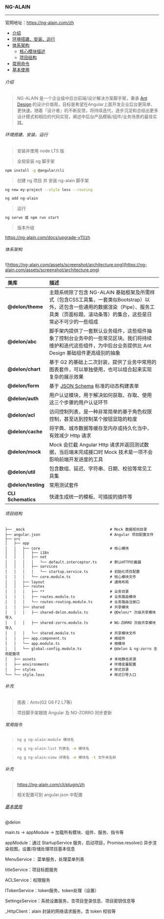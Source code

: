 ### NG-ALAIN

---

官网地址：https://ng-alain.com/zh

+ [介绍](#介绍)
+ [环境搭建、安装、运行](#环境搭建、安装、运行)
+ [体系架构](#体系架构)
  + [核心模块描述](#核心模块描述)
  + [项目结构](#项目结构)
+ [常用命令](#常用命令)
+ [基本使用](#基本使用)



######	<a id='介绍'>介绍</a>

> NG-ALAIN 是一个企业级中后台前端/设计解决方案脚手架，秉承 [Ant Design](https://ant.design/) 的设计价值观，目标是希望在Angular上面开发企业后台更简单、更快速。随着『设计者』的不断反馈，将持续迭代，逐步沉淀和总结出更多设计模式和相应的代码实现，阐述中后台产品模板/组件/业务场景的最佳实践。



###### <a id='环境搭建、安装、运行'>环境搭建、安装、运行</a>

> 安装并使用 node LTS 版

> 全局安装 ng 脚手架

```bash
npm install -g @angular/cli
```

> 创建 ng 项目 并 安装 ng-alain 脚手架

```bash
ng new my-project --style less --routing
```

```bash
ng add ng-alain
```

> 运行

```bash
ng serve 或 npm run start
```

> 版本升级

<a href='https://ng-alain.com/docs/upgrade-v11/zh'>https://ng-alain.com/docs/upgrade-v11/zh</a>

###### <a id='体系架构'>体系架构</a>

![https://ng-alain.com/assets/screenshot/architecture.png](https://ng-alain.com/assets/screenshot/architecture.png)

| 类库               | 描述                                                         |
| :----------------- | :----------------------------------------------------------- |
| **@delon/theme**   | 主题系统除了包含 NG-ALAIN 基础框架及所需样式（包含CSS工具集，一套类似Bootstrap）以外，还包含一些通用的数据渲染（Pipe）、服务工具类（页面标题、滚动条等）的集合，这些是日常必不可少的一些组成 |
| **@delon/abc**     | 脚手架内提供了一套默认业务组件，这些组件抽象了控制台业务中的一些常见区块。我们将持续维护和迭代这些组件，为中后台业务提供比 Ant Design 基础组件更高级别的抽象 |
| **@delon/chart**   | 基于 G2 的基础上二次封装，提供了业务中常用的图表套件，可以单独使用，也可以组合起来实现复杂的展示效果 |
| **@delon/form**    | 基于 [JSON Schema](http://json-schema.org/) 标准的动态构建表单 |
| **@delon/auth**    | 用户认证模块，用于解决如何获取、存取、使用这三个步骤的用户认证环节 |
| **@delon/acl**     | 访问控制列表，是一种非常简单的基于角色权限控制，甚至达到控制某个按钮显隐的粒度 |
| **@delon/cache**   | 将字典、城市数据等缓存至内存或持久化当中，有效减少 Http 请求 |
| **@delon/mock**    | Mock 会拦截 Angular Http 请求并返回测试数据，当后端未完成接口时 Mock 技术是一项不会影响前端开发进度的工具 |
| **@delon/util**    | 包含数组、延迟、字符串、日期、校验等常见工具集               |
| **@delon/testing** | 常用测试套件                                                 |
| **CLI Schematics** | 快速生成统一的模板、可插拔的插件等                           |

###### 项目结构

```null
├── _mock                                       # Mock 数据规则目录
├── angular.json                                # Angular 项目配置文件
├── src
│   ├── app
│   │   ├── core                                # 核心模块
│   │   │   ├── i18n
│   │   │   ├── net
│   │   │   │   └── default.interceptor.ts      # 默认HTTP拦截器
│   │   │   ├── services
│   │   │   │   └── startup.service.ts          # 初始化项目配置
│   │   │   └── core.module.ts                  # 核心模块文件
│   │   ├── layout                              # 通用布局
│   │   ├── routes
│   │   │   ├── **                              # 业务目录
│   │   │   ├── routes.module.ts                # 业务路由模块
│   │   │   └── routes-routing.module.ts        # 业务路由注册口
│   │   ├── shared                              # 共享模块
│   │   │   ├── shared-delon.module.ts          # @Delon/* 次级共享模块导入
│   │   │   ├── shared-zorro.module.ts          # NG-ZORRO 次级共享模块导入
│   │   │   └── shared.module.ts                # 共享模块文件
│   │   ├── app.component.ts                    # 根组件
│   │   └── app.module.ts                       # 根模块
│   │   └── global-config.module.ts             # @delon & ng-zorro 全局配置项
│   ├── assets                                  # 本地静态资源
│   ├── environments                            # 环境变量配置
│   ├── styles                                  # 样式目录
└── └── style.less                              # 样式引导入口
```

###### 补充

> 图表：Antv(G2 G6 F2 L7等)
>
> 项目脚手架跟随 Angular 及 NG-ZORRO 同步更新



###### <a id='常用指令'>常用指令</a>

> ```bash
> ng g ng-alain:module 模块名
> ```

> ```bash
> ng g ng-alain:list 列表名 -m 模块名
> ```

> ```bash
> ng g ng-alain:view 详情名 -m 模块名 -t 文件夹名称
> ```

###### 补充

> https://ng-alain.com/cli/plugin/zh
>
> 相关配置可到 angular.json 中配置



###### <a href='基本使用'>基本使用</a>

@delon

main.ts -> appModule -> 加载所有模块、组件、服务、指令等

appModule：通过 StartupService 服务，启动项目，Promise.resolve() 异步渲染视图，设置/存储处理项目基本信息

MenuService： 菜单服务，处理菜单列表

titleService：项目标题服务

ACLService：权限服务

ITokenService：token服务，token处理（设置）

SettingsService：系统设置服务，含项目登录信息、项目密钥信息等

_HttpClient：alain 封装的网络请求服务，含 token 校验等

















